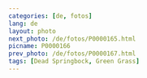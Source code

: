 ```yaml
---
categories: [de, fotos]
lang: de
layout: photo
next_photo: /de/fotos/P0000165.html
picname: P0000166
prev_photo: /de/fotos/P0000167.html
tags: [Dead Springbock, Green Grass]
---
```

